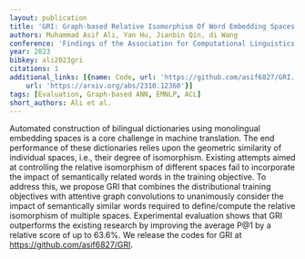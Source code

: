 ```yaml
---
layout: publication
title: 'GRI: Graph-based Relative Isomorphism Of Word Embedding Spaces'
authors: Muhammad Asif Ali, Yan Hu, Jianbin Qin, di Wang
conference: 'Findings of the Association for Computational Linguistics: EMNLP 2023'
year: 2023
bibkey: ali2023gri
citations: 1
additional_links: [{name: Code, url: 'https://github.com/asif6827/GRI.'}, {name: Paper,
    url: 'https://arxiv.org/abs/2310.12360'}]
tags: [Evaluation, Graph-based ANN, EMNLP, ACL]
short_authors: Ali et al.
---
```

Automated construction of bilingual dictionaries using monolingual embedding
spaces is a core challenge in machine translation. The end performance of these
dictionaries relies upon the geometric similarity of individual spaces, i.e.,
their degree of isomorphism. Existing attempts aimed at controlling the
relative isomorphism of different spaces fail to incorporate the impact of
semantically related words in the training objective. To address this, we
propose GRI that combines the distributional training objectives with attentive
graph convolutions to unanimously consider the impact of semantically similar
words required to define/compute the relative isomorphism of multiple spaces.
Experimental evaluation shows that GRI outperforms the existing research by
improving the average P@1 by a relative score of up to 63.6%. We release the
codes for GRI at https://github.com/asif6827/GRI.